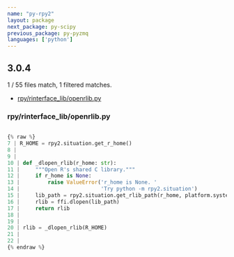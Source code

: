 ```yaml
---
name: "py-rpy2"
layout: package
next_package: py-scipy
previous_package: py-pyzmq
languages: ['python']
---
```

## 3.0.4
1 / 55 files match, 1 filtered matches.

 - [rpy/rinterface_lib/openrlib.py](#rpyrinterface_libopenrlibpy)

### rpy/rinterface_lib/openrlib.py

```python

{% raw %}
7 | R_HOME = rpy2.situation.get_r_home()
8 | 
9 | 
10 | def _dlopen_rlib(r_home: str):
11 |     """Open R's shared C library."""
12 |     if r_home is None:
13 |         raise ValueError('r_home is None. '
14 |                          'Try python -m rpy2.situation')
15 |     lib_path = rpy2.situation.get_rlib_path(r_home, platform.system())
16 |     rlib = ffi.dlopen(lib_path)
17 |     return rlib
18 | 
19 | 
20 | rlib = _dlopen_rlib(R_HOME)
21 | 
22 | 
{% endraw %}

```
